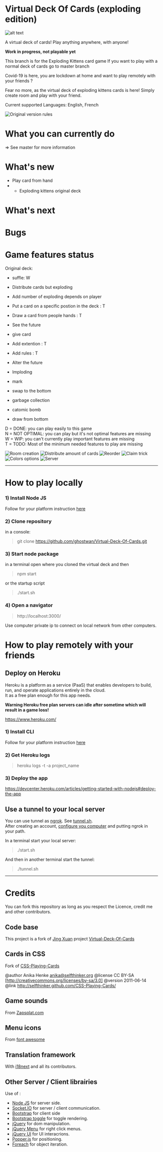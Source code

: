 # Virtual Deck Of Cards (exploding edition)
![alt text](public/images/logo.png)

A virtual deck of cards! Play anything anywhere, with anyone!

**Work in progress, not playable yet**

This branch is for the Exploding Kittens card game
If you want to play with a normal deck of cards go to master branch

Covid-19 is here, you are lockdown at home and want to play remotely with your friends ?

Fear no more, as the virtual deck of exploding kittens cards is here! Simply create room and play with your friend.

Current supported Languages: English, French

![Original version rules]()

# What you can currently do
=> See master for more information

# What's new 

- Play card from hand
- - Exploding kittens original deck


# What's next 

# Bugs


# Game features status

Original deck:
- suffle: W
- Distribute cards but exploding
- Add number of exploding depends on player
- Put a card on a specific postion in the deck : T
- Draw a card from people hands : T
- See the future
- give card


- Add extention : T
- Add rules : T
- Alter the future
- Imploding
- mark
- swap to the bottom
- garbage collection
- catomic bomb
- draw from bottom


D = DONE: you can play easily to this game  
N = NOT OPTIMAL: you can play but it's not optimal features are missing  
W = WIP:  you can't currently play important features are missing  
T = TODO: Most of the minimum needed features to play are missing  
 
![Room creation](misc/room_creation.png)
![Distribute amount of cards](misc/distribute_amout_of_cards.png)
![Reorder](misc/reorder.png)
![Claim trick](misc/claim_trick.png)
![Colors options](misc/cards_color.png)
![Server](misc/server.png)


 ---

# How to play locally


### 1)  Install Node JS 

Follow for your platform instruction [here](https://nodejs.org/en/download/package-manager)

### 2) Clone repository

in a console:

> git clone https://github.com/ghostwan/Virtual-Deck-Of-Cards.git

### 3) Start node package 

in a terminal open where you cloned the virtual deck and then

> npm start

or the startup script

> ./start.sh

### 4) Open a navigator

> http://localhost:3000/

Use computer private ip to connect on local network from other computers.

# How to play remotely with your friends

## Deploy on Heroku

Heroku is a platform as a service (PaaS) that enables developers to build, run, and operate applications entirely in the cloud.  
It as a free plan enough for this app needs.

**Warning Heroku free plan servers can idle after sometime which will result in a game loss!**

https://www.heroku.com/

### 1) Install CLI

Follow for your platform instruction [here](https://devcenter.heroku.com/articles/getting-started-with-nodejs#set-up)

### 2) Get Heroku logs

> heroku logs -t -a project_name

### 3) Deploy the app

https://devcenter.heroku.com/articles/getting-started-with-nodejs#deploy-the-app

## Use a tunnel to your local server

You can use tunnel as [ngrok](https://ngrok.com/). See [tunnel.sh](tunnel.sh).  
After creating an account, [configure you computer](https://dashboard.ngrok.com/get-started/setup) 
and putting ngrok in your path.

In a terminal start your local server:
> ./start.sh

And then in another terminal start the tunnel: 
> ./tunnel.sh

---

# Credits

You can fork this repository as long as you respect the Licence, credit me and other contributors.

## Code base 

This project is a fork of [Jing Xuan](https://github.com/jing-xuan) 
project [Virtual-Deck-Of-Cards](https://github.com/jing-xuan/Virtual-Deck-Of-Cards)

## Cards in CSS

Fork of [CSS-Playing-Cards](https://github.com/selfthinker/CSS-Playing-Cards) 

@author Anika Henke anika@selfthinker.org
@license CC BY-SA [http://creativecommons.org/licenses/by-sa/3.0]
@version 2011-06-14
@link http://selfthinker.github.com/CSS-Playing-Cards/

## Game sounds

From [Zapsplat.com](https://www.zapsplat.com/)

## Menu icons

From [font awesome](https://fontawesome.com/)

## Translation framework 

With [i18next](https://www.i18next.com/) and all its contributors.

## Other Server / Client librairies

Use of :
- [Node JS](https://nodejs.org/en/) for server side.
- [Socket.IO](https://socket.io/) for server / client communication.
- [Bootstrap](https://getbootstrap.com/) for client side
- [Bootstrap toggle](https://gitbrent.github.io/bootstrap4-toggle/) for toggle rendering.
- [jQuery](https://jquery.com/) for dom manipulation.
- [jQuery Menu](https://swisnl.github.io/jQuery-contextMenu/) for right click menus.
- [jQuery UI](https://jqueryui.com/) for UI interacrions.
- [Popper.js](https://popper.js.org/) for positioning.
- [Foreach](https://github.com/toddmotto/foreach) for object iteration.